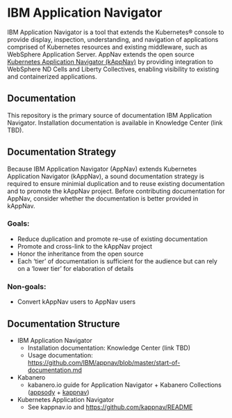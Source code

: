 # IBM Application Navigator

IBM Application Navigator is a tool that extends the Kubernetes® console to provide display, inspection, understanding, and
navigation of applications comprised of Kubernetes resources and existing middleware, such as WebSphere Application Server.
AppNav extends the open source [Kubernetes Application Navigator (kAppNav)](https://kappnav.io) by providing integration to
WebSphere ND Cells and Liberty Collectives, enabling visibility to existing and containerized applications.

## Documentation

This repository is the primary source of documentation IBM Application Navigator. Installation documentation is available in Knowledge Center (link TBD).

## Documentation Strategy

Because IBM Application Navigator (AppNav) extends Kubernetes Application Navigator (kAppNav),
a sound documentation strategy is required to ensure minimial duplication and to reuse existing documentation and to promote the kAppNav project.
Before contributing documentation for AppNav, consider whether the documentation is better provided in kAppNav.

### Goals:
- Reduce duplication and promote re-use of existing documentation
- Promote and cross-link to the kAppNav project
- Honor the inheritance from the open source
- Each ‘tier’ of documentation is sufficient for the audience but can rely on a ‘lower tier’ for elaboration of details

### Non-goals:
- Convert kAppNav users to AppNav users

## Documentation Structure
- IBM Application Navigator
  - Installation documentation: Knowledge Center (link TBD)
  - Usage documentation: https://github.com/IBM/appnav/blob/master/start-of-documentation.md
- Kabanero
  - kabanero.io guide for Application Navigator + Kabanero Collections ([appsody](https://appsody.dev) + [kappnav](https://kappnav.io))
- Kubernetes Application Navigator
  - See kappnav.io and https://github.com/kappnav/README

